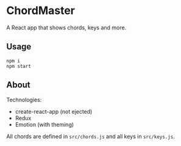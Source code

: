 # ChordMaster

A React app that shows chords, keys and more.

## Usage

    npm i
    npm start

## About

Technologies:

- create-react-app (not ejected)
- Redux
- Emotion (with theming)

All chords are defined in `src/chords.js` and all keys in `src/keys.js`.